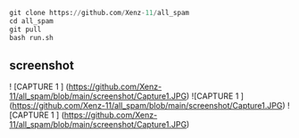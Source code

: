 ```python
git clone https://github.com/Xenz-11/all_spam
cd all_spam
git pull
bash run.sh
```
## screenshot
! [CAPTURE 1 ]
(https://github.com/Xenz-11/all_spam/blob/main/screenshot/Capture1.JPG)
![CAPTURE 1 ]
(https://github.com/Xenz-11/all_spam/blob/main/screenshot/Capture1.JPG)
![CAPTURE 1 ]
(https://github.com/Xenz-11/all_spam/blob/main/screenshot/Capture1.JPG)
